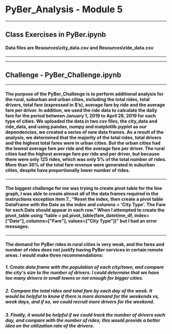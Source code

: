 # PyBer_Analysis - Module 5
---
## Class Exercises in PyBer.ipynb
#### Data files are Resources\city_data.csv and Resources\ride_data.csv
---
---
## Challenge - PyBer_Challenge.ipynb
---
#### The purpose of the PyBer_Challenge is to perform additional analysis for the rural, suburban and urban cities, including the total rides, total drivers, total fare (expressed in $’s), average fare by ride and the average fare per driver. In addition, we used the ride data to calculate the daily fare for the period between January 1, 2019 to April 28, 2019 for each type of cities. We uploaded the data in two csv files, the city_data and ride_data, and using pandas, numpy and matplotlib.pyplot as our dependencies, we created a series of new data frames. As a result of the analysis, we determined that the majority of the total rides, total drivers and the highest total fares were in urban cities. But the urban cities had the lowest average fare per ride and the average fare per driver. The rural cities had the highest average fare per ride and per driver, but because there were only 125 rides, which was only 5% of the total number of rides. More than 30% of the total fare revenue were generated in suburban cities, despite have proportionally lower number of rides. 
---
#### The biggest challenge for me was trying to create pivot table for the line graph, I was able to create almost all of the data frames required in the instructions exception item 7., “Reset the index, then create a pivot table DataFrame with the Date as the index and columns = 'City Type'. The Fare for each Date should appear in each row.”  When I attempted to create the pivot_table using “table = pd.pivot_table(fare_datetime_df, index=["Date"], columns=["Fare"], values=["City Type"])” but I had an error messages. 
---
#### The demand for PyBer rides in rural cities is very weak, and the fares and number of rides does not justify having PyBer services in certain remote areas. I would make three recommendations: 
##### 1. Create data frame with the population of each city/town, and compare the city's size to the number of drivers. I could determine that we have too many drivers in small towns or not enough for bigger cities.
##### 2. Compare the total rides and total fare by each day of the week. It would be helpful to know if there is more demand for the weekends vs, week days, and if so, we could recruit more drivers for the weekend.
##### 3. Finally, it would be helpful if we could track the number of drivers each day, and compare with the number of rides; this would provide a better idea on the utilization rate of the drivers. 




